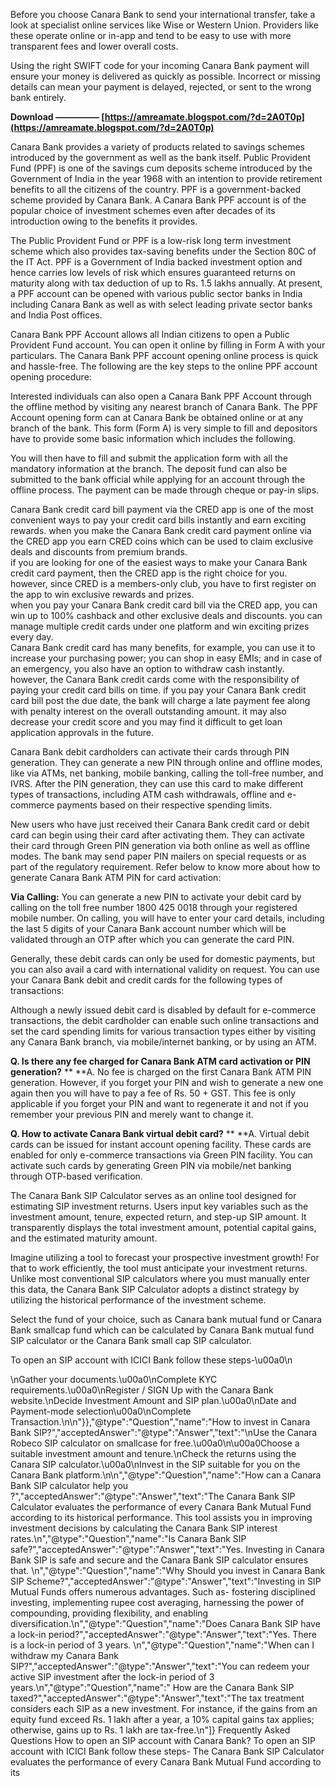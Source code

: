 Before you choose Canara Bank to send your international transfer, take a look at specialist online services like Wise or Western Union. Providers like these operate online or in-app and tend to be easy to use with more transparent fees and lower overall costs.
 
Using the right SWIFT code for your incoming Canara Bank payment will ensure your money is delivered as quickly as possible. Incorrect or missing details can mean your payment is delayed, rejected, or sent to the wrong bank entirely.
 
**Download ————— [https://amreamate.blogspot.com/?d=2A0T0p](https://amreamate.blogspot.com/?d=2A0T0p)**


 
Canara Bank provides a variety of products related to savings schemes introduced by the government as well as the bank itself. Public Provident Fund (PPF) is one of the savings cum deposits scheme introduced by the Government of India in the year 1968 with an intention to provide retirement benefits to all the citizens of the country. PPF is a government-backed scheme provided by Canara Bank. A Canara Bank PPF account is of the popular choice of investment schemes even after decades of its introduction owing to the benefits it provides.
 
The Public Provident Fund or PPF is a low-risk long term investment scheme which also provides tax-saving benefits under the Section 80C of the IT Act. PPF is a Government of India backed investment option and hence carries low levels of risk which ensures guaranteed returns on maturity along with tax deduction of up to Rs. 1.5 lakhs annually. At present, a PPF account can be opened with various public sector banks in India including Canara Bank as well as with select leading private sector banks and India Post offices.
 
Canara Bank PPF Account allows all Indian citizens to open a Public Provident Fund account. You can open it online by filling in Form A with your particulars. The Canara Bank PPF account opening online process is quick and hassle-free. The following are the key steps to the online PPF account opening procedure:
 
Interested individuals can also open a Canara Bank PPF Account through the offline method by visiting any nearest branch of Canara Bank. The PPF Account opening form can at Canara Bank be obtained online or at any branch of the bank. This form (Form A) is very simple to fill and depositors have to provide some basic information which includes the following.
 
You will then have to fill and submit the application form with all the mandatory information at the branch. The deposit fund can also be submitted to the bank official while applying for an account through the offline process. The payment can be made through cheque or pay-in slips.

Canara Bank credit card bill payment via the CRED app is one of the most convenient ways to pay your credit card bills instantly and earn exciting rewards. when you make the Canara Bank credit card payment online via the CRED app you earn CRED coins which can be used to claim exclusive deals and discounts from premium brands.   
if you are looking for one of the easiest ways to make your Canara Bank credit card payment, then the CRED app is the right choice for you. however, since CRED is a members-only club, you have to first register on the app to win exclusive rewards and prizes.   
when you pay your Canara Bank credit card bill via the CRED app, you can win up to 100% cashback and other exclusive deals and discounts. you can manage multiple credit cards under one platform and win exciting prizes every day.   
Canara Bank credit card has many benefits, for example, you can use it to increase your purchasing power; you can shop in easy EMIs; and in case of an emergency, you also have an option to withdraw cash instantly.   
however, the Canara Bank credit cards come with the responsibility of paying your credit card bills on time. if you pay your Canara Bank credit card bill post the due date, the bank will charge a late payment fee along with penalty interest on the overall outstanding amount. it may also decrease your credit score and you may find it difficult to get loan application approvals in the future.
 
Canara Bank debit cardholders can activate their cards through PIN generation. They can generate a new PIN through online and offline modes, like via ATMs, net banking, mobile banking, calling the toll-free number, and IVRS. After the PIN generation, they can use this card to make different types of transactions, including ATM cash withdrawals, offline and e-commerce payments based on their respective spending limits.
 
New users who have just received their Canara Bank credit card or debit card can begin using their card after activating them. They can activate their card through Green PIN generation via both online as well as offline modes. The bank may send paper PIN mailers on special requests or as part of the regulatory requirement. Refer below to know more about how to generate Canara Bank ATM PIN for card activation:
 
**Via Calling:** You can generate a new PIN to activate your debit card by calling on the toll free number 1800 425 0018 through your registered mobile number. On calling, you will have to enter your card details, including the last 5 digits of your Canara Bank account number which will be validated through an OTP after which you can generate the card PIN.
 
Generally, these debit cards can only be used for domestic payments, but you can also avail a card with international validity on request. You can use your Canara Bank debit and credit cards for the following types of transactions:
 
Although a newly issued debit card is disabled by default for e-commerce transactions, the debit cardholder can enable such online transactions and set the card spending limits for various transaction types either by visiting any Canara Bank branch, via mobile/internet banking, or by using an ATM.
 
**Q. Is there any fee charged for Canara Bank ATM card activation or PIN generation?** **
**A. No fee is charged on the first Canara Bank ATM PIN generation. However, if you forget your PIN and wish to generate a new one again then you will have to pay a fee of Rs. 50 + GST. This fee is only applicable if you forget your PIN and want to regenerate it and not if you remember your previous PIN and merely want to change it.
 
**Q. How to activate Canara Bank virtual debit card?** **
**A. Virtual debit cards can be issued for instant account opening facility. These cards are enabled for only e-commerce transactions via Green PIN facility. You can activate such cards by generating Green PIN via mobile/net banking through OTP-based verification.
 
The Canara Bank SIP Calculator serves as an online tool designed for estimating SIP investment returns. Users input key variables such as the investment amount, tenure, expected return, and step-up SIP amount. It transparently displays the total investment amount, potential capital gains, and the estimated maturity amount.
 
Imagine utilizing a tool to forecast your prospective investment growth! For that to work efficiently, the tool must anticipate your investment returns. Unlike most conventional SIP calculators where you must manually enter this data, the Canara Bank SIP Calculator adopts a distinct strategy by utilizing the historical performance of the investment scheme.
 
Select the fund of your choice, such as Canara bank mutual fund or Canara Bank smallcap fund which can be calculated by Canara Bank mutual fund SIP calculator or the Canara Bank small cap SIP calculator.
 
To open an SIP account with ICICI Bank follow these steps-\u00a0\n

\nGather your documents.\u00a0\nComplete KYC requirements.\u00a0\nRegister \/ SIGN Up with the Canara Bank website.\nDecide Investment Amount and SIP plan.\u00a0\nDate and Payment-mode selection\u00a0\nComplete Transaction.\n\n"}},"@type":"Question","name":"How to invest in Canara Bank SIP?","acceptedAnswer":"@type":"Answer","text":"\nUse the Canara Robeco SIP calculator on smallcase for free.\u00a0\n\u00a0Choose a suitable investment amount and tenure.\nCheck the returns using the Canara SIP calculator.\u00a0\nInvest in the SIP suitable for you on the Canara Bank platform.\n\n","@type":"Question","name":"How can a Canara Bank SIP calculator help you ?","acceptedAnswer":"@type":"Answer","text":"The Canara Bank SIP Calculator evaluates the performance of every Canara Bank Mutual Fund according to its historical performance. This tool assists you in improving investment decisions by calculating the Canara Bank SIP interest rates.\n","@type":"Question","name":"Is Canara Bank SIP safe?","acceptedAnswer":"@type":"Answer","text":"Yes. Investing in Canara Bank SIP is safe and secure and the Canara Bank SIP calculator ensures that. \n","@type":"Question","name":"Why Should you invest in Canara Bank SIP Scheme?","acceptedAnswer":"@type":"Answer","text":"Investing in SIP Mutual Funds offers numerous advantages. Such as- fostering disciplined investing, implementing rupee cost averaging, harnessing the power of compounding, providing flexibility, and enabling diversification.\n","@type":"Question","name":"Does Canara Bank SIP have a lock-in period?","acceptedAnswer":"@type":"Answer","text":"Yes. There is a lock-in period of 3 years. \n","@type":"Question","name":"When can I withdraw my Canara Bank SIP?","acceptedAnswer":"@type":"Answer","text":"You can redeem your active SIP investment after the lock-in period of 3 years.\n","@type":"Question","name":" How are the Canara Bank SIP taxed?","acceptedAnswer":"@type":"Answer","text":"The tax treatment considers each SIP as a new investment. For instance, if the gains from an equity fund exceed Rs. 1 lakh after a year, a 10% capital gains tax applies; otherwise, gains up to Rs. 1 lakh are tax-free.\n"]} Frequently Asked Questions How to open an SIP account with Canara Bank? To open an SIP account with ICICI Bank follow these steps-
        The Canara Bank SIP Calculator evaluates the performance of every Canara Bank Mutual Fund according to its
